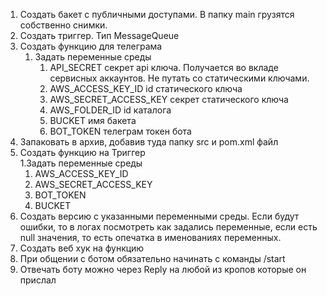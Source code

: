 1. Создать бакет с публичными доступами.
В папку main грузятся собственно снимки.
2. Создать триггер. Тип MessageQueue
3. Создать функцию для телеграма
   1. Задать переменные среды
      1. API_SECRET секрет api ключа. Получается во вкладе сервисных аккаунтов. Не путать со статическими ключами.
      2. AWS_ACCESS_KEY_ID id статического ключа
      3. AWS_SECRET_ACCESS_KEY секрет статического ключа
      4. AWS_FOLDER_ID id каталога
      5. BUCKET имя бакета
      6. BOT_TOKEN телеграм токен бота
4. Запаковать в архив, добавив туда папку src и pom.xml файл
5. Создать функцию на Триггер    
   1.Задать переменные среды    
      1. AWS_ACCESS_KEY_ID 
      2. AWS_SECRET_ACCESS_KEY
      3. BOT_TOKEN
      4. BUCKET
6. Создать версию с указанными переменными среды. Если будут ошибки, то в логах посмотреть как задались переменные, если есть null значения, то есть опечатка в именованиях переменных.
7. Создать веб хук на функцию
8. При общении с ботом обязательно начинать с команды /start
9. Отвечать боту можно через Reply на любой из кропов которые он прислал
